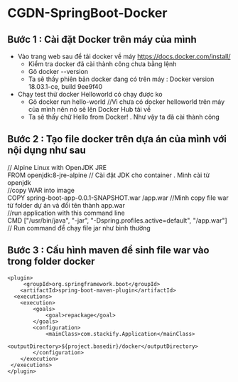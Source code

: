 # CGDN-SpringBoot-Docker
## Bước 1 : Cài đặt Docker trên máy của mình
+ Vào trang web sau để tải docker về máy https://docs.docker.com/install/ <br>
    + Kiểm tra docker đã cài thành công chưa bằng lệnh <br>
    + Gõ docker --version <br>
    + Ta sẽ thấy phiên bản docker đang có trên máy : Docker version 18.03.1-ce, build 9ee9f40 <br>
+ Chạy test thử docker Helloworld có chạy được ko <br>
    + Gõ docker run hello-world //Vì chưa có docker helloworld trên máy của mình nên nó sẽ lên Docker Hub tải về <br>
    + Ta sẽ thấy chữ Hello from Docker! . Như vậy ta đã cài thành công <br>
## Bước 2 : Tạo file docker trên dựa án của mình với nội dụng như sau
// Alpine Linux with OpenJDK JRE <br>
FROM openjdk:8-jre-alpine // Cài đặt JDK cho container . Mình cài từ openjdk <br>
//copy WAR into image <br>
COPY spring-boot-app-0.0.1-SNAPSHOT.war /app.war //Mình copy file war từ folder dự án và đổi tên thành app.war <br>
//run application with this command line  <br>
CMD ["/usr/bin/java", "-jar", "-Dspring.profiles.active=default", "/app.war"] // Run command để chạy file jar như bình thường <br>

## Bước 3 : Cấu hình maven để sinh file war vào trong folder docker <br>

    <plugin>
         <groupId>org.springframework.boot</groupId>
        <artifactId>spring-boot-maven-plugin</artifactId>
      <executions>
        <execution>
            <goals>
                <goal>repackage</goal>
            </goals>
            <configuration>
                <mainClass>com.stackify.Application</mainClass>
                <outputDirectory>${project.basedir}/docker</outputDirectory>
            </configuration>
        </execution>
     </executions>
    </plugin>
